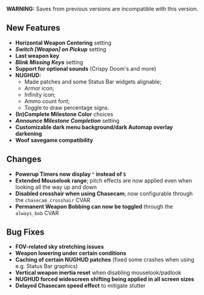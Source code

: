 **WARNING:** Saves from previous versions are incompatible with this version.

## New Features

- **Horizontal Weapon Centering** setting
- **_Switch [Weapon] on Pickup_** setting
- **Last weapon key**
- **_Blink Missing Keys_** setting
- **Support for optional sounds** (Crispy Doom's and more)
- **NUGHUD:**
  - Made patches and some Status Bar widgets alignable;
  - Armor icon;
  - Infinity icon;
  - Ammo count font;
  - Toggle to draw percentage signs.
- **(In)Complete Milestone Color** choices
- **_Announce Milestone Completion_** setting
- **Customizable dark menu background/dark Automap overlay darkening**
- **Woof savegame compatibility**

## Changes

- **Powerup Timers now display `"` instead of `S`**
- **Extended Mouselook range**; pitch effects are now applied even when looking all the way up and down
- **Disabled crosshair when using Chasecam**; now configurable through the `chasecam_crosshair` CVAR
- **Permanent Weapon Bobbing can now be toggled** through the `always_bob` CVAR

## Bug Fixes

- **FOV-related sky stretching issues**
- **Weapon lowering under certain conditions**
- **Caching of certain NUGHUD patches** (fixed some crashes when using e.g. Status Bar graphics)
- **Vertical weapon inertia reset** when disabling mouselook/padlook
- **NUGHUD forced widescreen shifting being applied in all screen sizes**
- **Delayed Chasecam speed effect** to mitigate stutter
